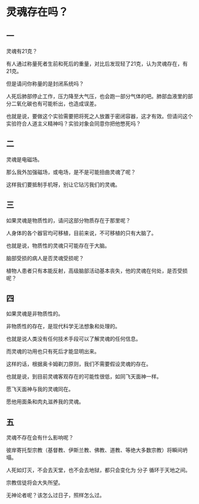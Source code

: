 # 灵魂存在吗？

## 一

灵魂有21克？

有人通过称量死者生前和死后的重量，对比后发现轻了21克，认为灵魂存在，有21克。

但是请问你称量的是封闭系统吗？

人死后肺部停止工作，压力降至大气压，也会跑一部分气体的吧。肺部血液里的部分二氧化碳也有可能析出，也造成误差。

也就是说，要做这个实验需要把将死之人放置于密闭容器，这才有效。但请问这个实验符合人道主义精神吗？实验对象会同意你把他憋死吗？



## 二

灵魂是电磁场。

那么我外加强磁场，或电场，是不是可能扭曲灵魂了呢？

这样我们要抵制手机呀，别让它玷污我们的灵魂。

## 三

如果灵魂是物质性的，请问这部分物质存在于那里呢？

人身体的各个器官均可移植，目前来说，不可移植的只有大脑了。

也就是说，物质性的灵魂只可能存在于大脑。

脑部受损的病人是否灵魂受损呢？

植物人患者只有本能反射，高级脑部活动基本丧失，他的灵魂在何处，是否受损呢？

## 四

如果灵魂是非物质性的。

非物质性的存在，是现代科学无法想象和处理的。

也就是说人类没有任何技术手段可以了解灵魂的任何信息。

而灵魂的功用也只有死后才能显明出来。

这样的话，根据奥卡姆剃刀原则，我们不需要假设灵魂的存在。

也就是说，到目前灵魂客观存在的可能性很低，如同飞天面神一样。

愿飞天面神与我的灵魂同在。

愿他用面条和肉丸滋养我的灵魂。

## 五

灵魂不存在会有什么影响呢？

彼岸寄托型宗教（基督教、伊斯兰教、佛教、道教、等绝大多数宗教）将瞬间坍塌。

人死如灯灭，不会去天堂，也不会去地狱，都只会变化为 分子 循环于天地之间。

宗教信徒将会大失所望。

无神论者呢？该怎么过日子，照样怎么过。